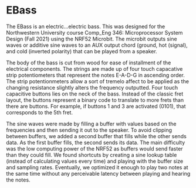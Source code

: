 # EBass

The EBass is an electric...electric bass. This was designed for the Northwestern University course Comp_Eng 346: Microprocessor System Design (Fall 2021) using the NRF52 Microbit. The microbit outputs sine waves or additive sine waves to an AUX output chord (ground, hot (signal), and cold (inverted polarity) that can be played from a speaker. 

The body of the bass is cut from wood for ease of installment of the electrical components. The strings are made up of four touch capacative strip potentiometers that represent the notes E-A-D-G in ascending order. The strip potentionmeters allow a sort of tremelo affect to be applied as the changing resistance slightly alters the frequency outputted. Four touch capacitive buttons lies on the neck of the bass. Instead of the classic fret layout, the buttons represent a binary code to translate to more frets than there are buttons. For example, if buttons 1 and 3 are activated (0101), that corresponds to the 5th fret.

The sine waves were made by filling a buffer with values based on the frequencies and then sending it out to the speaker. To avoid clipping between buffers, we added a second buffer that fills while the other sends data. As the first buffer fills, the second sends its data. The main difficulty was the low computing power of the NRF52 as buffers would send faster than they could fill. We found shortcuts by creating a sine lookup table (instead of calculating values every time) and playing with the buffer size and sampling rates. Eventually, we optimized it enough to play two notes at the same time without any perceivable latency between playing and hearing the notes.

